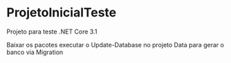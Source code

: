 # ProjetoInicialTeste
Projeto para teste .NET Core 3.1

Baixar os pacotes
executar o Update-Database no projeto Data para gerar o banco via Migration
